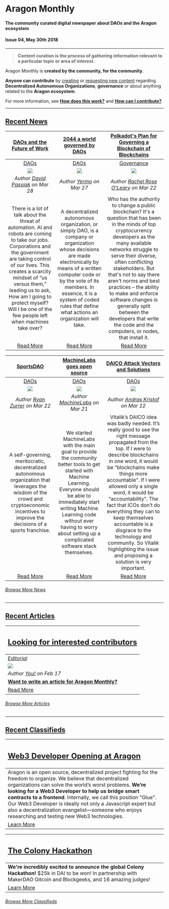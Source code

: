 # Aragon Monthly
#### The community curated digital newspaper about DAOs and the Aragon ecosystem
#### Issue 04, May 30th 2018
___
> **Content curation is the process of gathering information relevant to a particular topic or area of interest.**

Aragon Monthly is **created by the community, for the community**.

**Anyone can contribute** by [creating](guides/guide_for_submitting_a_new_pull_request.md) or [requesting new content](guides/guide_for_submitting_a_new_issue.md) regarding **Decentralized Autonomous Organizations**, **governance** or about anything related to the **Aragon ecosystem**.

For more information, see [**How does this work?**](info/index.md#how-does-this-work) and [**How can I contribute?**](info/index.md#how-can-i-contribute)
___
## [Recent News](news/index.md)

| [**DAOs and the Future of Work**](https://hackernoon.com/daos-and-the-future-of-work-97b4c076f288) | [**2044 a world governed by DAOs**](http://yermoo.net/2044-a-world-governed-by-daos/) |  [**Polkadot's Plan for Governing a Blockchain of Blockchains**](https://www.coindesk.com/polkadots-radical-plan-governing-blockchain-blockchains/)
:-----------:|:-----------:|:-----------:|
|[DAOs](news/daos.md) | [DAOs](news/daos.md)| [Governance](news/governance.md)
|[<img src="https://cdn-images-1.medium.com/max/1600/1*HNsCGCeeZxBTYIXb2R1a4Q.jpeg">](https://hackernoon.com/daos-and-the-future-of-work-97b4c076f288) | [<img src="http://yermoo.net/wp-content/uploads/2018/02/guin%CC%83oyermoocalidad-300x288.jpg">](http://yermoo.net/2044-a-world-governed-by-daos/) |  [<img src="https://media.coindesk.com/uploads/2018/03/buttons-860x430.jpg">](https://www.coindesk.com/polkadots-radical-plan-governing-blockchain-blockchains/)
| _Author [David Passiak](https://hackernoon.com/@passiak) on Mar 28_| _Author [Yermo](http://yermoo.net/author/admin/) on Mar 27_ | _Author [Rachel Rose O'Leary](https://www.coindesk.com/author/rachelroseoleary/) on Mar 22_
|There is a lot of talk about the threat of automation. AI and robots are coming to take our jobs. Corporations and the government are taking control of our lives. This creates a scarcity mindset of “us versus them,” leading us to ask, How am I going to protect myself? Will I be one of the few people left when machines take over? | A decentralized autonomous organization, or simply DAO, is a company or organization whose decisions are made electronically by means of a written computer code or by the vote of its members. In essence, it is a system of coded rules that define what actions an organization will take. |  Who has the authority to change a public blockchain? It's a question that has been in the minds of top cryptocurrency developers as the many available networks struggle to serve their diverse, often conflicting stakeholders. But that's not to say there aren't norms and best practices – the ability to make and enforce software changes is generally split between the developers that write the code and the computers, or nodes, that install it.
| [Read More](https://hackernoon.com/daos-and-the-future-of-work-97b4c076f288) | [Read More](http://yermoo.net/2044-a-world-governed-by-daos/) | [Read More](https://www.coindesk.com/polkadots-radical-plan-governing-blockchain-blockchains/)

|[**SportsDAO**](https://medium.com/@rzurrer/sportsdao-a-self-governing-meritocratic-decentralized-autonomous-organization-that-leverages-2dffac175b52) | [**MachineLabs goes open source**](https://blog.machinelabs.ai/2018/03/21/machinelabs-goes-open-source) | [**DAICO Attack Vectors and Solutions**](https://medium.com/@akomba/daico-praise-and-critique-2c5bcee2acfe)
:-----------:|:-----------:|:-----------:|
|[DAOs](news/daos.md) | [DAOs](news/daos.md) | [DAOs](news/daos.md)
| [<img src="https://cdn-images-1.medium.com/max/2000/1*_7m8im8h2WmfWYOGs0xSPA.jpeg">](https://medium.com/@rzurrer/sportsdao-a-self-governing-meritocratic-decentralized-autonomous-organization-that-leverages-2dffac175b52)| [<img src="https://blog.machinelabs.ai/images/ml-course-ad.png">](https://blog.machinelabs.ai/2018/03/21/machinelabs-goes-open-source)|  ![](../../images/monthly_no_image.png)
| _Author [Ryan Zurrer](https://medium.com/@rzurrer) on Mar 22_ | _Author [MachineLabs](https://twitter.com/machinelabs_ai) on Mar 21_ |  _Author [Andras Kristof](https://medium.com/@akomba) on Mar 12_
| A self-governing, meritocratic, decentralized autonomous organization that leverages the wisdom of the crowd and cryptoeconomic incentives to improve the decisions of a sports franchise. | We started MachineLabs with the main goal to provide the community better tools to get started with Machine Learning. Everyone should be able to immediately start writing Machine Learning code without ever having to worry about setting up a complicated software stack themselves. |  Vitalik’s DAICO idea was badly needed. It’s really good to see the right message propagated from the top. If I were to describe blockchains in one word, it would be “blockchains make things more accountable”. If I were allowed only a single word, it would be “accountability”. The fact that ICOs don’t do everything they can to keep themselves accountable is a disgrace to the technology and community. So Vitalik highlighting the issue and proposing a solution is very important.
| [Read More](https://medium.com/@rzurrer/sportsdao-a-self-governing-meritocratic-decentralized-autonomous-organization-that-leverages-2dffac175b52)|[Read More](https://blog.machinelabs.ai/2018/03/21/machinelabs-goes-open-source) | [Read More](https://medium.com/@akomba/daico-praise-and-critique-2c5bcee2acfe)

###### [Browse More News](news/index.md)
___
## [Recent Articles](articles/index.md)

[<h2>Looking for interested contributors</h2>](https://github.com/aragon/aragon-monthly/labels/article) |
:-----------|
[_Editorial_](https://github.com/aragon/aragon-monthly/labels/article) |
![](../images/monthly_no_image.png) |
_Author [You!](https://github.com/aragon/aragon-monthly/labels/article) on Feb 17_ |
[**Want to write an article for Aragon Monthly?**](https://github.com/aragon/aragon-monthly/labels/article) |
[Read More](https://github.com/aragon/aragon-monthly/labels/article) |

###### [Browse More Articles](articles/index.md)
___
## [Recent Classifieds](classifieds/index.md)

[<h2>Web3 Developer Opening at Aragon</h2>](http://wiki.aragon.one/jobs/openings/web3/) |
:-----------|
Aragon is an open source, decentralized project fighting for the freedom to organize. We believe that decentralized organizations can solve the world’s worst problems. **We’re looking for a Web3 Developer to help us bridge smart contracts to a frontend**. Internally, we call this position "Glue". Our Web3 Developer is ideally not only a Javascript expert but also a decentralization evangelist—someone who enjoys researching and testing new Web3 technologies. |
[Learn More](http://wiki.aragon.one/jobs/openings/web3/) |

[<h2>The Colony Hackathon</h2>](https://colony.io/hackathon/) |
:-----------|
**We're incredibly excited to announce the global Colony Hackathon!** $25k in DAI to be won! In partnership with MakerDAO Gitcoin and Blockgeeks, and 16 amazing judges! |
[Learn More](https://colony.io/hackathon/) |

###### [Browse More Classifieds](classifieds/index.md)
